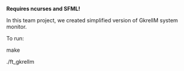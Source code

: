 **Requires ncurses and SFML!**

In this team project, we created simplified version of GkrellM system monitor.

To run:

make

./ft_gkrellm
